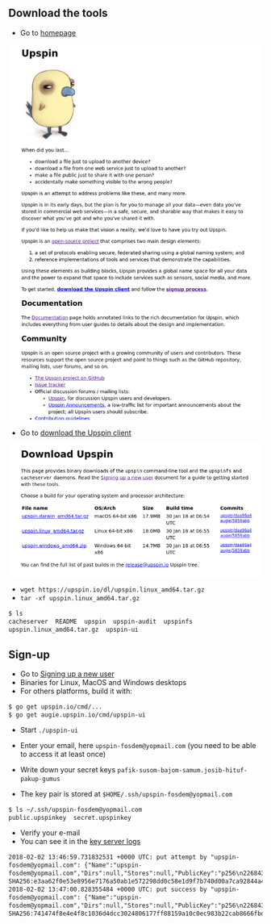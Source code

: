 ## Download the tools

- Go to [homepage](https://upspin.io/)

![homepage](01-homepage.png)

- Go to [download the Upspin client](https://upspin.io/dl/)

![download](02-download.png)

- `wget https://upspin.io/dl/upspin.linux_amd64.tar.gz`
- `tar -xf upspin.linux_amd64.tar.gz`

```
$ ls
cacheserver  README  upspin  upspin-audit  upspinfs  upspin.linux_amd64.tar.gz  upspin-ui
```

## Sign-up

- Go to [Signing up a new user](https://upspin.io/doc/signup.md)
- Binaries for Linux, MacOS and Windows desktops
- For others platforms, build it with:

```
$ go get upspin.io/cmd/...
$ go get augie.upspin.io/cmd/upspin-ui
```

- Start `./upspin-ui`
- Enter your email, here `upspin-fosdem@yopmail.com` (you need to be able to access it at least once)

- Write down your secret keys `pafik-susom-bajom-samum.josib-hituf-pakup-gumus`
- The key pair is stored at `$HOME/.ssh/upspin-fosdem@yopmail.com`

```
$ ls ~/.ssh/upspin-fosdem@yopmail.com
public.upspinkey  secret.upspinkey
```

- Verify your e-mail
- You can see it in the [key server logs](https://key.upspin.io/log)

```
2018-02-02 13:46:59.731832531 +0000 UTC: put attempt by "upspin-fosdem@yopmail.com": {"Name":"upspin-fosdem@yopmail.com","Dirs":null,"Stores":null,"PublicKey":"p256\n22684330827047887910595805123591373621548208819597934607991943487834538723113\n24420862709676394012547165196997970196674245372104689073549993353531700757159\n"}
SHA256:e3aa62f0e53e8956e7176a50ab1e572298dd0c58e1d9f7b740d00a7ca92844a4
2018-02-02 13:47:00.828355484 +0000 UTC: put success by "upspin-fosdem@yopmail.com": {"Name":"upspin-fosdem@yopmail.com","Dirs":null,"Stores":null,"PublicKey":"p256\n22684330827047887910595805123591373621548208819597934607991943487834538723113\n24420862709676394012547165196997970196674245372104689073549993353531700757159\n"}
SHA256:741474f8e4e4f8c1036d4dcc3024806177ff88159a10c0ec983b22cab8666fbd
```
